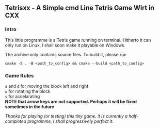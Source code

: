 ## Tetrisxx - A Simple cmd Line Tetris Game Wirt in CXX

### Intro
This little programme is a Tetris game running on terminal. Hitherto it can only run on Linux, I shall soon make it playable on Windows.   

The archive only contains source files. To build it, please run   

```cmake -S . -B <path_to_config> && cmake --build <path_to_config>```     

### Game Rules

`a` and `d` for moving the block left and right     
`w` for rotating the block     
`s` for accelarating     
**NOTE that arrow keys are not supported. Perhaps it will be fixed sometimes in the future**     

*Thanks for playing (or testing) this tiny game. It is currently a half-completed programme, I shall progressively perfect it.*
